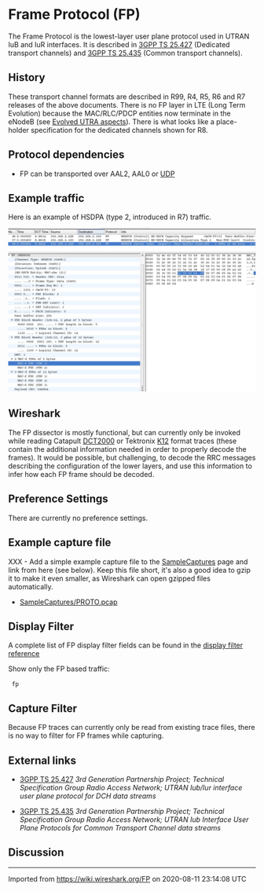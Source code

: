 # Frame Protocol (FP)

The Frame Protocol is the lowest-layer user plane protocol used in UTRAN IuB and IuR interfaces. It is described in [3GPP TS 25.427](http://www.3gpp.org/ftp/Specs/html-info/25427.htm) (Dedicated transport channels) and [3GPP TS 25.435](http://www.3gpp.org/ftp/Specs/html-info/25435.htm) (Common transport channels).

## History

These transport channel formats are described in R99, R4, R5, R6 and R7 releases of the above documents. There is no FP layer in LTE (Long Term Evolution) because the MAC/RLC/PDCP entities now terminate in the eNodeB (see [Evolved UTRA aspects](http://www.3gpp.org/ftp/Specs/html-info/36-series.htm)). There is what looks like a place-holder specification for the dedicated channels shown for R8.

## Protocol dependencies

  - FP can be transported over AAL2, AAL0 or [UDP](/UDP)

## Example traffic

Here is an example of HSDPA (type 2, introduced in R7) traffic.

![fp-example.jpg](uploads/__moin_import__/attachments/FP/fp-example.jpg "fp-example.jpg")

## Wireshark

The FP dissector is mostly functional, but can currently only be invoked while reading Catapult [DCT2000](/DCT2000) or Tektronix [K12](/K12) format traces (these contain the additional information needed in order to properly decode the frames). It would be possible, but challenging, to decode the RRC messages describing the configuration of the lower layers, and use this information to infer how each FP frame should be decoded.

## Preference Settings

There are currently no preference settings.

## Example capture file

XXX - Add a simple example capture file to the [SampleCaptures](/SampleCaptures) page and link from here (see below). Keep this file short, it's also a good idea to gzip it to make it even smaller, as Wireshark can open gzipped files automatically.

  - [SampleCaptures/PROTO.pcap](uploads/__moin_import__/attachments/SampleCaptures/PROTO.pcap)

## Display Filter

A complete list of FP display filter fields can be found in the [display filter reference](http://www.wireshark.org/docs/dfref/f/fp.html)

Show only the FP based traffic:

``` 
 fp
```

## Capture Filter

Because FP traces can currently only be read from existing trace files, there is no way to filter for FP frames while capturing.

## External links

  - [3GPP TS 25.427](http://www.3gpp.org/ftp/Specs/html-info/25427.htm) *3rd Generation Partnership Project; Technical Specification Group Radio Access Network; UTRAN Iub/Iur interface user plane protocol for DCH data streams*

  - [3GPP TS 25.435](http://www.3gpp.org/ftp/Specs/html-info/25435.htm) *3rd Generation Partnership Project; Technical Specification Group Radio Access Network; UTRAN Iub Interface User Plane Protocols for Common Transport Channel data streams*

## Discussion

---

Imported from https://wiki.wireshark.org/FP on 2020-08-11 23:14:08 UTC
